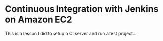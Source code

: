 Continuous Integration with Jenkins on Amazon EC2
=================================================

This is a lesson I did to setup a CI server and run a test project...
